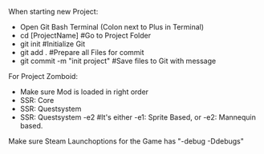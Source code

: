 When starting new Project:

- Open Git Bash Terminal (Colon next to Plus in Terminal)
- cd [ProjectName] #Go to Project Folder
- git init #Initialize Git
- git add . #Prepare all Files for commit
- git commit -m "init project" #Save files to Git with message

For Project Zomboid:
- Make sure Mod is loaded in right order
-    SSR: Core
-    SSR: Questsystem
-    SSR: Questsystem -e2 #It's either -e1: Sprite Based, or -e2: Mannequin based.

Make sure Steam Launchoptions for the Game has "-debug -Ddebugs"
